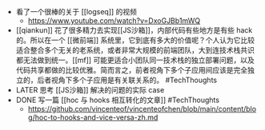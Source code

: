 - 看了一个很棒的关于 [[logseq]] 的视频
	- https://www.youtube.com/watch?v=DxoGJBb1mWQ
- [[qiankun]] 花了很多精力去实现[[JS沙箱]]，内部代码有些地方是有些 hack 的。所以在一个 [[微前端]] 系统里，它到底有多大的价值呢？个人认为它比较适合整合多个无关的老系统，或者非常大规模的前端团队，大到连技术栈共识都无法做到统一。[[mf]] 可能更适合小团队同一技术栈的独立部署问题，以及代码共享都做的比较优雅。简而言之，前者视角下多个子应用间应该是完全独立的，后者视角下多个子应用是有关联关系的。 #TechThoughts
- LATER 思考 [[JS沙箱]] 解决的问题的实际 case
- DONE 写一篇 [[hoc 与 hooks 相互转化的文章]] #TechThoughts
	- https://github.com/vincenteof/vincenteofchen/blob/main/content/blog/hoc-to-hooks-and-vice-versa-zh.md
